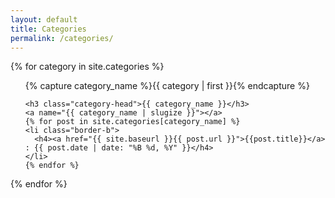 ```yaml
---
layout: default
title: Categories
permalink: /categories/
---
```

{% for category in site.categories %}
  <ul class="m-b">
    {% capture category_name %}{{ category | first }}{% endcapture %}
    <div id="#{{ category_name | slugize }}"></div>
    <p></p>
    
    <h3 class="category-head">{{ category_name }}</h3>
    <a name="{{ category_name | slugize }}"></a>
    {% for post in site.categories[category_name] %}
    <li class="border-b">
      <h4><a href="{{ site.baseurl }}{{ post.url }}">{{post.title}}</a> : {{ post.date | date: "%B %d, %Y" }}</h4>
    </li>
    {% endfor %}
  </ul>
{% endfor %}